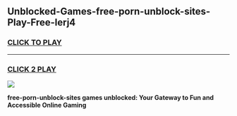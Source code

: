 
## Unblocked-Games-free-porn-unblock-sites-Play-Free-lerj4
<h3>
<a href="https://premium76.site?title=free-porn-unblock-sites&ref=20M">CLICK TO PLAY</a></h3>
<hr>

<h3>
<a href="https://premium76.site?title=free-porn-unblock-sites&ref=20M">CLICK 2 PLAY</a>
  
</h3>

<a href="https://premium76.site?title=free-porn-unblock-sites&ref=19M"><img src="https://clearcache.store/games.png"></a>


**free-porn-unblock-sites games unblocked: Your Gateway to Fun and Accessible Online Gaming**
